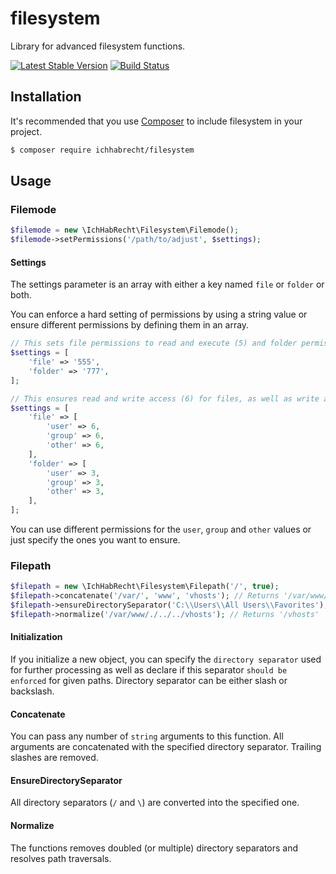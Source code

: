 # filesystem

Library for advanced filesystem functions.

[![Latest Stable Version](https://img.shields.io/packagist/v/ichhabrecht/filesystem.svg)](https://packagist.org/packages/ichhabrecht/filesystem)
[![Build Status](https://img.shields.io/travis/IchHabRecht/filesystem/master.svg)](https://travis-ci.org/IchHabRecht/filesystem)

## Installation

It's recommended that you use [Composer](https://getcomposer.org/) to include filesystem in your project.

```bash
$ composer require ichhabrecht/filesystem
```

## Usage

### Filemode

```php
$filemode = new \IchHabRecht\Filesystem\Filemode();
$filemode->setPermissions('/path/to/adjust', $settings);
```

#### Settings

The settings parameter is an array with either a key named `file` or `folder` or both.

You can enforce a hard setting of permissions by using a string value or ensure different permissions by
defining them in an array.

```php
// This sets file permissions to read and execute (5) and folder permissions to read, write and execute (7)
$settings = [
    'file' => '555',
    'folder' => '777',
];

// This ensures read and write access (6) for files, as well as write and execute access (3) for folders
$settings = [
    'file' => [
        'user' => 6,
        'group' => 6,
        'other' => 6,
    ],
    'folder' => [
        'user' => 3,
        'group' => 3,
        'other' => 3,
    ],
];
```

You can use different permissions for the `user`, `group` and `other` values or just specify the ones you want to ensure.

### Filepath

```php
$filepath = new \IchHabRecht\Filesystem\Filepath('/', true);
$filepath->concatenate('/var/', 'www', 'vhosts'); // Returns '/var/www/vhosts'
$filepath->ensureDirectorySeparator('C:\\Users\\All Users\\Favorites'); // Returns 'C:/Users/All Users/Favorites'
$filepath->normalize('/var/www/./../../vhosts'); // Returns '/vhosts'
```

#### Initialization

If you initialize a new object, you can specify the `directory separator` used for further processing as well as declare
if this separator `should be enforced` for given paths. Directory separator can be either slash or backslash.

#### Concatenate

You can pass any number of `string` arguments to this function. All arguments are concatenated with the specified directory
separator. Trailing slashes are removed.

#### EnsureDirectorySeparator

All directory separators (`/` and `\`) are converted into the specified one.

#### Normalize

The functions removes doubled (or multiple) directory separators and resolves path traversals.
